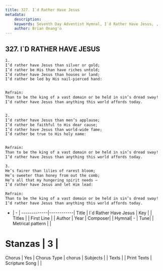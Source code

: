 ```yaml
---
title: 327. I`d Rather Have Jesus
metadata:
    description: 
    keywords: Seventh Day Adventist Hymnal, I`d Rather Have Jesus, , 
    author: Brian Onang'o
---
```



## 327. I`D RATHER HAVE JESUS

```txt
1.
I’d rather have Jesus than silver or gold;
I’d rather be His than have riches untold;
I’d rather have Jesus than houses or land;
I’d rather be led by His nail-pierced hand:


Refrain:
Than to be the king of a vast domain or be held in sin’s dread sway!
I’d rather have Jesus than anything this world affords today.


2.
I’d rather have Jesus than men’s applause;
I’d rather be faithful to His dear cause;
I’d rather have Jesus than world-wide fame;
I’d rather be true to His holy name:


Refrain:
Than to be the king of a vast domain or be held in sin’s dread sway!
I’d rather have Jesus than anything this world affords today.

3.
He’s fairer than lilies of rarest bloom;
He’s sweeter than honey from out the comb;
He’s all that my hungering spirit needs –
I’d rather have Jesus and let Him lead:

Refrain:
Than to be the king of a vast domain or be held in sin’s dread sway!
I’d rather have Jesus than anything this world affords today.

```

- |   -  |
-------------|------------|
Title | I`d Rather Have Jesus |
Key |  |
Titles |  |
First Line |  |
Author | 
Year | 
Composer|  |
Hymnal|  - |
Tune|  |
Metrical pattern | |
# Stanzas | 3 |
Chorus | Yes |
Chorus Type | chorus |
Subjects |  |
Texts |  |
Print Texts | 
Scripture Song |  |
  
